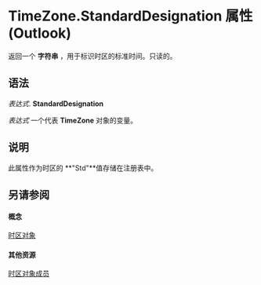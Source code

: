 
# TimeZone.StandardDesignation 属性 (Outlook)

返回一个 **字符串** ，用于标识时区的标准时间。只读的。


## 语法

 _表达式_. **StandardDesignation**

 _表达式_ 一个代表 **TimeZone** 对象的变量。


## 说明

此属性作为时区的 **"Std"**值存储在注册表中。


## 另请参阅


#### 概念


[时区对象](b27da70d-e545-cc13-9529-cfd327ab7a7c.md)
#### 其他资源


[时区对象成员](2d6dc563-52f4-5707-b84d-a9c897eb2cda.md)